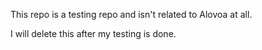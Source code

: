 This repo is a testing repo and isn't related to Alovoa at all.

I will delete this after my testing is done. 

